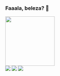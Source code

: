 ### Faaala, beleza? 👋

<div align="left">
  <a href="https://github.com/devmatheusrocha">
  <img height="155em" src="https://github-readme-stats.vercel.app/api?username=devmatheusrocha&show_icons=true&theme=tokyonight&include_all_commits=true&count_private=true"/>
</div>

<div> 
  <a href="https://www.instagram.com/matheus.avi/" target="_blank"><img src="https://img.shields.io/badge/-Instagram-%23E4405F?style=for-the-badge&logo=instagram&logoColor=white" target="_blank"></a>
  <a href = "mailto:devmatheusrocha@gmail.com"><img src="https://img.shields.io/badge/-Gmail-%23333?style=for-the-badge&logo=gmail&logoColor=white" target="_blank"></a>
  <a href="https://www.linkedin.com/in/devmatheusrocha/" target="_blank"><img src="https://img.shields.io/badge/-LinkedIn-%230077B5?style=for-the-badge&logo=linkedin&logoColor=white" target="_blank"></a> 
 </div>

<!--
**devmatheusrocha/devmatheusrocha** is a ✨ _special_ ✨ repository because its `README.md` (this file) appears on your GitHub profile.

Atualmente estou completamente focado no desenvolvimento de jogos.
Estudo C# e assim que eu sentir que tenho um dominio melhor, irei passar para C++.
<!--
